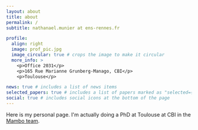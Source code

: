 ```yaml
---
layout: about
title: about
permalink: /
subtitle: nathanael.munier at ens-rennes.fr

profile:
  align: right
  image: prof_pic.jpg
  image_circular: true # crops the image to make it circular
  more_info: >
    <p>Office 2031</p>
    <p>165 Rue Marianne Grunberg-Manago, CBI</p>
    <p>Toulouse</p>

news: true # includes a list of news items
selected_papers: true # includes a list of papers marked as "selected={true}"
social: true # includes social icons at the bottom of the page
---
```


Here is my personal page. I'm actually doing a PhD at Toulouse at CBI in the [Mambo team](https://cbi-toulouse.fr/eng/equipe-mambo).
